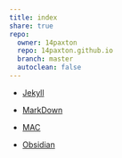 ```yaml
---  
title: index  
share: true  
repo:  
  owner: 14paxton  
  repo: 14paxton.github.io  
  branch: master  
  autoclean: false  
---  
```


- [Jekyll](./GithubPages/Pages/Jekyll.md)
- [MarkDown](./GithubPages/Pages/MarkDown.md)  
  
- [MAC](./MacNotes/Pages/MacNotes.md)
- [Obsidian](./Obsidian/Pages/Obsidian.md)